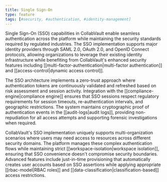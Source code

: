 ```yaml
---
title: Single Sign-On
type: feature
tags: [#security, #authentication, #identity-management]
---
```


Single Sign-On (SSO) capabilities in CollabVault enable seamless authentication across the platform while maintaining the security standards required by regulated industries. The SSO implementation supports major identity providers through SAML 2.0, OAuth 2.0, and OpenID Connect protocols, allowing organizations to leverage their existing identity infrastructure while benefiting from CollabVault's enhanced security features including [[multi-factor-authentication|multi-factor authentication]] and [[access-control|dynamic access control]].

The SSO architecture implements a zero-trust approach where authentication tokens are continuously validated and refreshed based on risk assessment and session activity. Integration with the [[compliance-engine|compliance engine]] ensures that SSO sessions respect regulatory requirements for session timeouts, re-authentication intervals, and geographic restrictions. The system maintains cryptographic proof of authentication events in the [[audit-logs|audit logs]], providing non-repudiation for all access attempts and supporting forensic investigations when required.

CollabVault's SSO implementation uniquely supports multi-organization scenarios where users may need access to resources across different security domains. The platform manages these complex authentication flows while maintaining strict [[workspace-isolation|workspace isolation]], ensuring that SSO convenience doesn't compromise security boundaries. Advanced features include just-in-time provisioning that automatically creates user accounts based on SSO assertions while applying appropriate [[rbac-model|RBAC roles]] and [[data-classification|classification-based]] access restrictions.